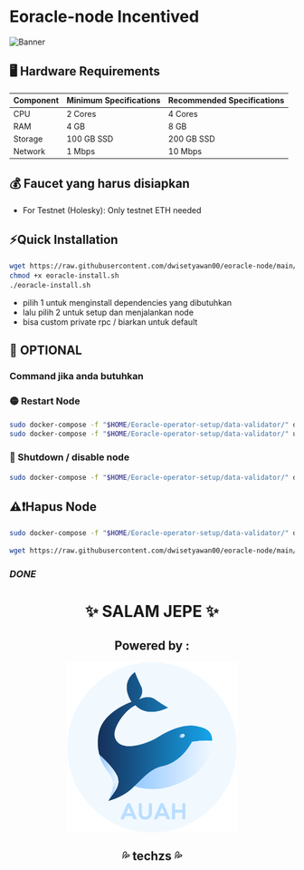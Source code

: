 # Eoracle-node Incentived
![Banner](https://blog.eoracle.io/content/images/size/w2000/2024/09/eOracle-Universe.png)

## 🖥 Hardware Requirements

| Component | Minimum Specifications | Recommended Specifications |
|-----------|----------------------|---------------------------|
| CPU | 2 Cores | 4 Cores |
| RAM | 4 GB | 8 GB |
| Storage | 100 GB SSD | 200 GB SSD |
| Network | 1 Mbps | 10 Mbps |


## 💰 Faucet yang harus disiapkan
* For Testnet (Holesky): Only testnet ETH needed


## ⚡️Quick Installation
```bash
wget https://raw.githubusercontent.com/dwisetyawan00/eoracle-node/main/eoracle-install.sh
chmod +x eoracle-install.sh
./eoracle-install.sh
```
- pilih 1 untuk menginstall dependencies yang dibutuhkan
- lalu pilih 2 untuk setup dan menjalankan node
- bisa custom private rpc / biarkan untuk default


## 📝 OPTIONAL 
### Command jika anda butuhkan
### 🟡 Restart Node
```bash
sudo docker-compose -f "$HOME/Eoracle-operator-setup/data-validator/" down && \
sudo docker-compose -f "$HOME/Eoracle-operator-setup/data-validator/" up -d
```

### 🔴 Shutdown / disable node
```bash
sudo docker-compose -f "$HOME/Eoracle-operator-setup/data-validator/" down
```

## ⚠️❗️Hapus Node
```bash
sudo docker-compose -f "$HOME/Eoracle-operator-setup/data-validator/" down && rm -r $HOME/Eoracle-operator-setup
```
```bash
wget https://raw.githubusercontent.com/dwisetyawan00/eoracle-node/main/cleanup.sh && chmod +x cleanup.sh && ./cleanup.sh
```

### *DONE*
															
<div align="center">
  
  # ✨ SALAM JEPE ✨
  
</div>

## <div align="center">Powered by : </div>
<p align="center">
  <img src="https://raw.githubusercontent.com/dwisetyawan00/logo/refs/heads/main/au_ah_transparant.png" width="300" align="center" />
</p>

<div align="center">
  
  ## 💦 techzs 💦
  
</div>

